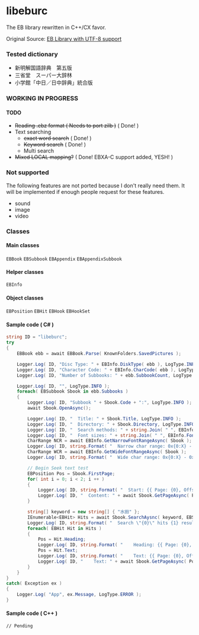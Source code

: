 # libeburc

The EB library rewritten in C++/CX favor.

Original Source: [EB Library with UTF-8 support](http://green.ribbon.to/~ikazuhiro/dic/ebu.html)

### Tested dictionary
- 新明解国語辞典　第五版
- 三省堂　スーパー大辞林
- 小学館「中日／日中辞典」統合版

### WORKING IN PROGRESS

#### TODO
- ~~Reading .ebz format ( Needs to port zilb )~~ ( Done! )
- Text searching
  - ~~exact word search~~ ( Done! )
  - ~~Keyword search~~ ( Done! )
  - Multi search
- ~~Mixed LOCAL mapping?~~ ( Done! EBXA-C support added, YESH! )

### Not supported
The following features are not ported because I don't really need them. It will be implemented if enough people request for these features.
- sound
- image
- video

### Classes
#### Main classes
`EBBook`
`EBSubbook`
`EBAppendix`
`EBAppendixSubbook`

#### Helper classes
`EBInfo`

#### Object classes
`EBPosition`
`EBHit`
`EBHook`
`EBHookSet`


#### Sample code ( C# )
```C#
string ID = "libeburc";
try
{
	EBBook ebb = await EBBook.Parse( KnownFolders.SavedPictures );

	Logger.Log( ID, "Disc Type: " + EBInfo.DiskType( ebb ), LogType.INFO );
	Logger.Log( ID, "Character Code: " + EBInfo.CharCode( ebb ), LogType.INFO );
	Logger.Log( ID, "Number of Subbooks: " + ebb.SubbookCount, LogType.INFO );

	Logger.Log( ID, "", LogType.INFO );
	foreach( EBSubbook Sbook in ebb.Subbooks )
	{
		Logger.Log( ID, "Subbook " + Sbook.Code + ":", LogType.INFO );
		await Sbook.OpenAsync();

		Logger.Log( ID, "  Title: " + Sbook.Title, LogType.INFO );
		Logger.Log( ID, "  Directory: " + Sbook.Directory, LogType.INFO );
		Logger.Log( ID, "  Search methods: " + string.Join( " ", EBInfo.SearchMethods( Sbook ) ), LogType.INFO );
		Logger.Log( ID, "  Font sizes: " + string.Join( " ", EBInfo.FontList( Sbook ) ), LogType.INFO );
		CharRange NCR = await EBInfo.GetNarrowFontRangeAsync( Sbook );
		Logger.Log( ID, string.Format( "  Narrow char range: 0x{0:X} - 0x{1:X}", NCR.Start, NCR.End ), LogType.INFO );
		CharRange WCR = await EBInfo.GetWideFontRangeAsync( Sbook );
		Logger.Log( ID, string.Format( "  Wide char range: 0x{0:X} - 0x{1:X}", WCR.Start, WCR.End ), LogType.INFO );

		// Begin Seek text test
		EBPosition Pos = Sbook.FirstPage;
		for( int i = 0; i < 2; i ++ )
		{
			Logger.Log( ID, string.Format( "  Start: {{ Page: {0}, Offset: {1} }}", Pos.Page, Pos.Offset ), LogType.INFO );
			Logger.Log( ID, "  Content: " + await Sbook.GetPageAsync( Pos ), LogType.INFO );
		}

		string[] keyword = new string[] { "水田" };
		IEnumerable<EBHit> Hits = await Sbook.SearchAysnc( keyword, EBSearchCode.EB_SEARCH_KEYWORD );
		Logger.Log( ID, string.Format( "  Search \"{0}\" hits {1} result(s)", string.Join( ", ", keyword ), Hits.Count() ) , LogType.INFO );
		foreach( EBHit Hit in Hits )
		{
			Pos = Hit.Heading;
			Logger.Log( ID, string.Format( "    Heading: {{ Page: {0}, Offset: {1} }}", Pos.Page, Pos.Offset ), LogType.INFO );
			Pos = Hit.Text;
			Logger.Log( ID, string.Format( "    Text: {{ Page: {0}, Offset: {1} }}", Pos.Page, Pos.Offset ), LogType.INFO );
			Logger.Log( ID, "    Text: " + await Sbook.GetPageAsync( Pos ), LogType.INFO );
		}
	}
}
catch( Exception ex )
{
	Logger.Log( "App", ex.Message, LogType.ERROR );
}
```

#### Sample code ( C++ )
```
// Pending
```
